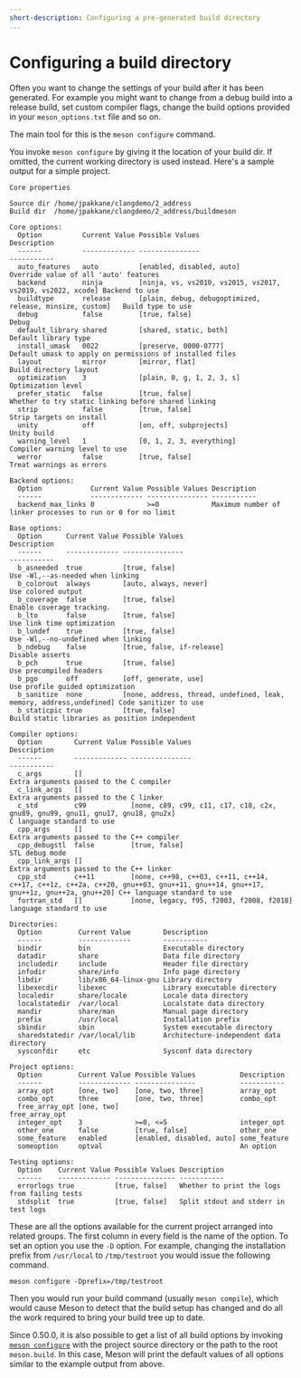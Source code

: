 ```yaml
---
short-description: Configuring a pre-generated build directory
...
```


# Configuring a build directory

Often you want to change the settings of your build after it has been
generated. For example you might want to change from a debug build
into a release build, set custom compiler flags, change the build
options provided in your `meson_options.txt` file and so on.

The main tool for this is the `meson configure` command.

You invoke `meson configure` by giving it the location of your build
dir. If omitted, the current working directory is used instead. Here's
a sample output for a simple project.

    Core properties

    Source dir /home/jpakkane/clangdemo/2_address
    Build dir  /home/jpakkane/clangdemo/2_address/buildmeson

    Core options:
      Option          Current Value Possible Values                                            Description
      ------          ------------- ---------------                                            -----------
      auto_features   auto          [enabled, disabled, auto]                                  Override value of all 'auto' features
      backend         ninja         [ninja, vs, vs2010, vs2015, vs2017, vs2019, vs2022, xcode] Backend to use
      buildtype       release       [plain, debug, debugoptimized, release, minsize, custom]   Build type to use
      debug           false         [true, false]                                              Debug
      default_library shared        [shared, static, both]                                     Default library type
      install_umask   0022          [preserve, 0000-0777]                                      Default umask to apply on permissions of installed files
      layout          mirror        [mirror, flat]                                             Build directory layout
      optimization    3             [plain, 0, g, 1, 2, 3, s]                                  Optimization level
      prefer_static   false         [true, false]                                              Whether to try static linking before shared linking
      strip           false         [true, false]                                              Strip targets on install
      unity           off           [on, off, subprojects]                                     Unity build
      warning_level   1             [0, 1, 2, 3, everything]                                   Compiler warning level to use
      werror          false         [true, false]                                              Treat warnings as errors

    Backend options:
      Option            Current Value Possible Values Description
      ------            ------------- --------------- -----------
      backend_max_links 0             >=0             Maximum number of linker processes to run or 0 for no limit

    Base options:
      Option      Current Value Possible Values                                               Description
      ------      ------------- ---------------                                               -----------
      b_asneeded  true          [true, false]                                                 Use -Wl,--as-needed when linking
      b_colorout  always        [auto, always, never]                                         Use colored output
      b_coverage  false         [true, false]                                                 Enable coverage tracking.
      b_lto       false         [true, false]                                                 Use link time optimization
      b_lundef    true          [true, false]                                                 Use -Wl,--no-undefined when linking
      b_ndebug    false         [true, false, if-release]                                     Disable asserts
      b_pch       true          [true, false]                                                 Use precompiled headers
      b_pgo       off           [off, generate, use]                                          Use profile guided optimization
      b_sanitize  none          [none, address, thread, undefined, leak, memory, address,undefined] Code sanitizer to use
      b_staticpic true          [true, false]                                                 Build static libraries as position independent

    Compiler options:
      Option        Current Value Possible Values                                                                                               Description
      ------        ------------- ---------------                                                                                               -----------
      c_args        []                                                                                                                          Extra arguments passed to the C compiler
      c_link_args   []                                                                                                                          Extra arguments passed to the C linker
      c_std         c99           [none, c89, c99, c11, c17, c18, c2x, gnu89, gnu99, gnu11, gnu17, gnu18, gnu2x]                                C language standard to use
      cpp_args      []                                                                                                                          Extra arguments passed to the C++ compiler
      cpp_debugstl  false         [true, false]                                                                                                 STL debug mode
      cpp_link_args []                                                                                                                          Extra arguments passed to the C++ linker
      cpp_std       c++11         [none, c++98, c++03, c++11, c++14, c++17, c++1z, c++2a, c++20, gnu++03, gnu++11, gnu++14, gnu++17, gnu++1z, gnu++2a, gnu++20] C++ language standard to use
      fortran_std   []            [none, legacy, f95, f2003, f2008, f2018]                                                                      language standard to use

    Directories:
      Option         Current Value        Description
      ------         -------------        -----------
      bindir         bin                  Executable directory
      datadir        share                Data file directory
      includedir     include              Header file directory
      infodir        share/info           Info page directory
      libdir         lib/x86_64-linux-gnu Library directory
      libexecdir     libexec              Library executable directory
      localedir      share/locale         Locale data directory
      localstatedir  /var/local           Localstate data directory
      mandir         share/man            Manual page directory
      prefix         /usr/local           Installation prefix
      sbindir        sbin                 System executable directory
      sharedstatedir /var/local/lib       Architecture-independent data directory
      sysconfdir     etc                  Sysconf data directory

    Project options:
      Option         Current Value Possible Values           Description
      ------         ------------- ---------------           -----------
      array_opt      [one, two]    [one, two, three]         array_opt
      combo_opt      three         [one, two, three]         combo_opt
      free_array_opt [one, two]                              free_array_opt
      integer_opt    3             >=0, <=5                  integer_opt
      other_one      false         [true, false]             other_one
      some_feature   enabled       [enabled, disabled, auto] some_feature
      someoption     optval                                  An option

    Testing options:
      Option    Current Value Possible Values Description
      ------    ------------- --------------- -----------
      errorlogs true          [true, false]   Whether to print the logs from failing tests
      stdsplit  true          [true, false]   Split stdout and stderr in test logs

These are all the options available for the current project arranged
into related groups. The first column in every field is the name of
the option. To set an option you use the `-D` option. For example,
changing the installation prefix from `/usr/local` to `/tmp/testroot`
you would issue the following command.

    meson configure -Dprefix=/tmp/testroot

Then you would run your build command (usually `meson compile`), which
would cause Meson to detect that the build setup has changed and do
all the work required to bring your build tree up to date.

Since 0.50.0, it is also possible to get a list of all build options
by invoking [`meson configure`](Commands.md#configure) with the
project source directory or the path to the root `meson.build`. In
this case, Meson will print the default values of all options similar
to the example output from above.
